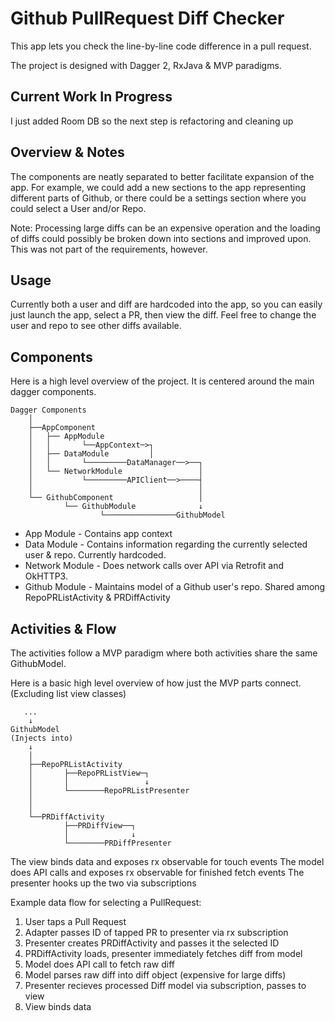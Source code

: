 # Github PullRequest Diff Checker #

This app lets you check the line-by-line code difference in a pull request.

The project is designed with Dagger 2, RxJava & MVP paradigms. 

## Current Work In Progress ##
I just added Room DB so the next step is refactoring and cleaning up

## Overview & Notes ##

The components are neatly separated to better facilitate expansion of the app. For example, we could add a new sections to the app representing different parts of Github, or there could be a settings section where you could select a User and/or Repo.

Note: Processing large diffs can be an expensive operation and the loading of diffs could possibly be broken down into sections and improved upon. This was not part of the requirements, however.

## Usage ##

Currently both a user and diff are hardcoded into the app, so you can easily just launch the app, select a PR, then view the diff. Feel free to change the user and repo to see other diffs available.

## Components ##

Here is a high level overview of the project. It is centered around the main dagger components.

```
Dagger Components
    │
    ├──AppComponent
    │   ├── AppModule 
    │   │       └──AppContext─>┐
    │   ├── DataModule         │
    │   │       └─────────DataManager──>──┐
    │   └── NetworkModule                 │
    │           └─────────APIClient──>────┤
    │                                     │
    └── GithubComponent                   │
            └── GithubModule              ↓
                    └────────────────GithubModel
```

* App Module - Contains app context
* Data Module - Contains information regarding the currently selected user & repo. Currently hardcoded.
* Network Module - Does network calls over API via Retrofit and OkHTTP3. 
* Github Module - Maintains model of a Github user's repo. Shared among RepoPRListActivity & PRDiffActivity


## Activities & Flow ##

The activities follow a MVP paradigm where both activities share the same GithubModel.

Here is a basic high level overview of how just the MVP parts connect. (Excluding list view classes)

```
   ...
    ↓
GithubModel 
(Injects into)
    ↓
    │
    ├──RepoPRListActivity
    │       ├──RepoPRListView─┐
    │       │                 ↓
    │       └────────RepoPRListPresenter
    │
    │
    └──PRDiffActivity
            ├──PRDiffView──┐
            │              ↓
            └────────PRDiffPresenter
```

The view binds data and exposes rx observable for touch events
The model does API calls and exposes rx observable for finished fetch events
The presenter hooks up the two via subscriptions

Example data flow for selecting a PullRequest:
1) User taps a Pull Request
2) Adapter passes ID of tapped PR to presenter via rx subscription
3) Presenter creates PRDiffActivity and passes it the selected ID
4) PRDiffActivity loads, presenter immediately fetches diff from model
5) Model does API call to fetch raw diff
6) Model parses raw diff into diff object (expensive for large diffs)
7) Presenter recieves processed Diff model via subscription, passes to view
8) View binds data
 
